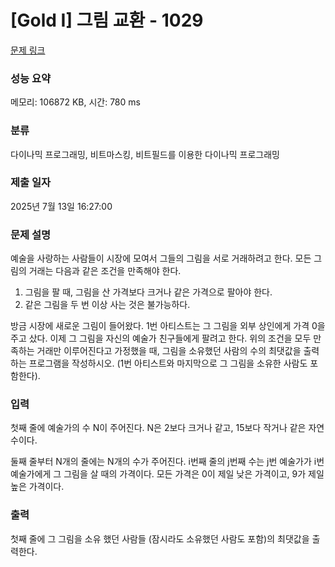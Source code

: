 # [Gold I] 그림 교환 - 1029 

[문제 링크](https://www.acmicpc.net/problem/1029) 

### 성능 요약

메모리: 106872 KB, 시간: 780 ms

### 분류

다이나믹 프로그래밍, 비트마스킹, 비트필드를 이용한 다이나믹 프로그래밍

### 제출 일자

2025년 7월 13일 16:27:00

### 문제 설명

<p>예술을 사랑하는 사람들이 시장에 모여서 그들의 그림을 서로 거래하려고 한다. 모든 그림의 거래는 다음과 같은 조건을 만족해야 한다.</p>

<ol>
	<li>그림을 팔 때, 그림을 산 가격보다 크거나 같은 가격으로 팔아야 한다.</li>
	<li>같은 그림을 두 번 이상 사는 것은 불가능하다.</li>
</ol>

<p>방금 시장에 새로운 그림이 들어왔다. 1번 아티스트는 그 그림을 외부 상인에게 가격 0을 주고 샀다. 이제 그 그림을 자신의 예술가 친구들에게 팔려고 한다. 위의 조건을 모두 만족하는 거래만 이루어진다고 가정했을 때, 그림을 소유했던 사람의 수의 최댓값을 출력하는 프로그램을 작성하시오. (1번 아티스트와 마지막으로 그 그림을 소유한 사람도 포함한다).</p>

### 입력 

 <p>첫째 줄에 예술가의 수 N이 주어진다. N은 2보다 크거나 같고, 15보다 작거나 같은 자연수이다.</p>

<p>둘째 줄부터 N개의 줄에는 N개의 수가 주어진다. i번째 줄의 j번째 수는 j번 예술가가 i번 예술가에게 그 그림을 살 때의 가격이다. 모든 가격은 0이 제일 낮은 가격이고, 9가 제일 높은 가격이다.</p>

### 출력 

 <p>첫째 줄에 그 그림을 소유 했던 사람들 (잠시라도 소유했던 사람도 포함)의 최댓값을 출력한다.</p>

